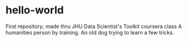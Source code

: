 # hello-world
First repository; made thru JHU Data Scientist's Toolkit coursera class
A humanities person by training. An old dog trying to learn a few tricks. 
